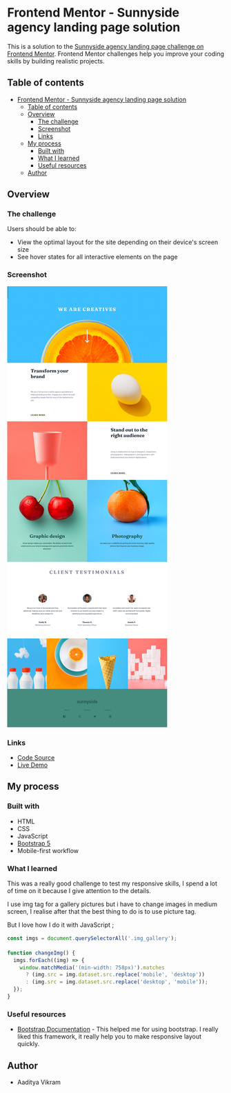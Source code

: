 # Frontend Mentor - Sunnyside agency landing page solution

This is a solution to the [Sunnyside agency landing page challenge on Frontend Mentor](https://www.frontendmentor.io/challenges/sunnyside-agency-landing-page-7yVs3B6ef). Frontend Mentor challenges help you improve your coding skills by building realistic projects.

## Table of contents

- [Frontend Mentor - Sunnyside agency landing page solution](#frontend-mentor---sunnyside-agency-landing-page-solution)
  - [Table of contents](#table-of-contents)
  - [Overview](#overview)
    - [The challenge](#the-challenge)
    - [Screenshot](#screenshot)
    - [Links](#links)
  - [My process](#my-process)
    - [Built with](#built-with)
    - [What I learned](#what-i-learned)
    - [Useful resources](#useful-resources)
  - [Author](#author)

## Overview

### The challenge

Users should be able to:

- View the optimal layout for the site depending on their device's screen size
- See hover states for all interactive elements on the page

### Screenshot

![](./images/screenshot.png)

### Links

- [Code Source](https://github.com/zougari47/sunnyside-agency-landing-page)
- [Live Demo](https://zougari47.github.io/sunnyside-agency-landing-page/)

## My process

### Built with

- HTML
- CSS
- JavaScript
- [Bootstrap 5](https://getbootstrap.com/)
- Mobile-first workflow

### What I learned

This was a really good challenge to test my responsive skills, I spend a lot of time on it because I give attention to the details.

I use img tag for a gallery pictures but i have to change images in medium screen, I realise after that the best thing to do is to use picture tag.

But I love how I do it with JavaScript ;

```js
const imgs = document.querySelectorAll('.img_gallery');

function changeImg() {
  imgs.forEach((img) => {
    window.matchMedia('(min-width: 758px)').matches
      ? (img.src = img.dataset.src.replace('mobile', 'desktop'))
      : (img.src = img.dataset.src.replace('desktop', 'mobile'));
  });
}
```

### Useful resources

- [Bootstrap Documentation](https://getbootstrap.com/docs/5.1/getting-started/introduction/) - This helped me for using bootstrap. I really liked this framework, it really help you to make responsive layout quickly.

## Author
- Aaditya Vikram
